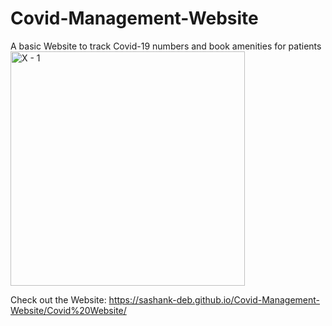 # Covid-Management-Website
A basic Website to track Covid-19 numbers and book amenities for patients
<img width="375" alt="X - 1" src="https://user-images.githubusercontent.com/69194538/128361398-3f889e73-dd96-4fdd-92dc-224bdcdf8323.png">

Check out the Website:
https://sashank-deb.github.io/Covid-Management-Website/Covid%20Website/
